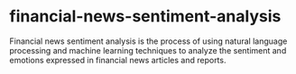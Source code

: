 # financial-news-sentiment-analysis
Financial news sentiment analysis is the process of using natural language processing and machine learning techniques to analyze the sentiment and emotions expressed in financial news articles and reports.
